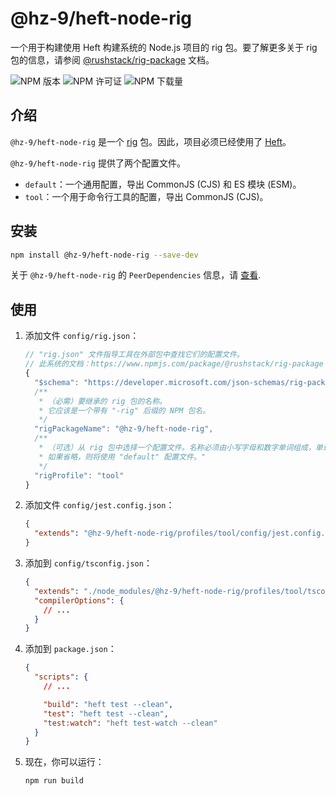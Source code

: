 # @hz-9/heft-node-rig

一个用于构建使用 Heft 构建系统的 Node.js 项目的 rig 包。要了解更多关于 rig 包的信息，请参阅 [@rushstack/rig-package] 文档。

[@rushstack/rig-package]: https://www.npmjs.com/package/@rushstack/rig-package

![NPM 版本][npm-version-url] ![NPM 许可证][npm-license-url] ![NPM 下载量][npm-downloads-url]

[npm-version-url]: https://img.shields.io/npm/v/@hz-9/heft-node-rig
[npm-license-url]: https://img.shields.io/npm/l/@hz-9/heft-node-rig
[npm-downloads-url]: https://img.shields.io/npm/d18m/@hz-9/heft-node-rig

## 介绍

`@hz-9/heft-node-rig` 是一个 [rig](https://heft.rushstack.io/pages/intro/rig_packages/) 包。因此，项目必须已经使用了 [Heft](https://heft.rushstack.io/)。

`@hz-9/heft-node-rig` 提供了两个配置文件。

- `default`：一个通用配置，导出 CommonJS (CJS) 和 ES 模块 (ESM)。
- `tool`：一个用于命令行工具的配置，导出 CommonJS (CJS)。

## 安装

``` bash
npm install @hz-9/heft-node-rig --save-dev
```

关于 `@hz-9/heft-node-rig` 的 `PeerDependencies` 信息，请 [查看](./peer-dependendies-version).

## 使用

1. 添加文件 `config/rig.json`：

    ``` js
    // "rig.json" 文件指导工具在外部包中查找它们的配置文件。
    // 此系统的文档：https://www.npmjs.com/package/@rushstack/rig-package
    {
      "$schema": "https://developer.microsoft.com/json-schemas/rig-package/rig.schema.json",
      /**
       * （必需）要继承的 rig 包的名称。
       * 它应该是一个带有 "-rig" 后缀的 NPM 包名。
       */
      "rigPackageName": "@hz-9/heft-node-rig",
      /**
       * （可选）从 rig 包中选择一个配置文件。名称必须由小写字母和数字单词组成，单词之间用连字符分隔，例如 "sample-profile"。
       * 如果省略，则将使用 "default" 配置文件。"
       */
      "rigProfile": "tool"
    }

    ```

2. 添加文件 `config/jest.config.json`：

    ``` json
    {
      "extends": "@hz-9/heft-node-rig/profiles/tool/config/jest.config.json"
    }

    ```

3. 添加到 `config/tsconfig.json`：

    ``` json
    {
      "extends": "./node_modules/@hz-9/heft-node-rig/profiles/tool/tsconfig.json",
      "compilerOptions": {
        // ...
      }
    }

    ```

4. 添加到 `package.json`：

    ``` json
    {
      "scripts": {
        // ...

        "build": "heft test --clean",
        "test": "heft test --clean",
        "test:watch": "heft test-watch --clean"
      }
    }
    ```

5. 现在，你可以运行：

    ``` bash
    npm run build
    ```
